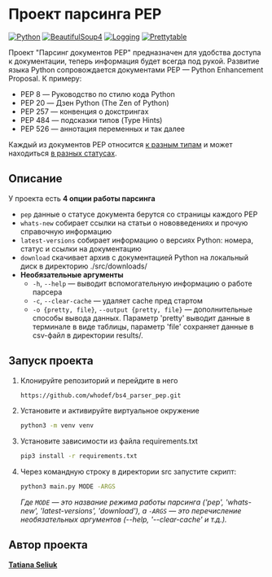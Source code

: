 # Проект парсинга PEP

[![Python](https://img.shields.io/badge/-Python-464646?style=flat&logo=Python&logoColor=ffffff&color=informational)](https://www.python.org/)
[![BeautifulSoup4](https://img.shields.io/badge/-BeautifulSoup4-464646?style=flat&logo=BeautifulSoup4&logoColor=ffffff&color=9cf)](https://www.crummy.com/software/BeautifulSoup/)
[![Logging](https://img.shields.io/badge/-Logging-464646?style=flat&logo=Logging&logoColor=ffffff&color=informational)](https://docs.python.org/3/library/logging.html)
[![Prettytable](https://img.shields.io/badge/-Prettytable-464646?style=flat&logo=Prettytable&logoColor=ffffff&color=9cf)](https://github.com/jazzband/prettytable)

Проект "Парсинг документов PEP" предназначен для удобства доступа к документации, теперь информация будет всегда под рукой.
Развитие языка Python сопровождается документами PEP — Python Enhancement Proposal.
К примеру:

- PEP 8 — Руководство по стилю кода Python
- PEP 20 — Дзен Python (The Zen of Python)
- PEP 257 — конвенция о докстрингах
- PEP 484 — подсказки типов (Type Hints)
- PEP 526 — аннотация переменных и так далее

Каждый из документов PEP относится [к разным типам](https://peps.python.org/#pep-types-key) и может находиться [в разных статусах](https://peps.python.org/#pep-status-key).

## Описание

У проекта есть **4 опции работы парсинга**

- `pep` данные о статусе документа берутся со страницы каждого PEP
- `whats-new` собирает ссылки на статьи о нововведениях и прочую справочную информацию
- `latest-versions` собирает информацию о версиях Python: номера, статус и ссылки на документацию
- `download` скачивает архив с документацией Python на локальный диск в директорию ./src/downloads/
- **Необязательные аргументы**
  - `-h`, `--help` — выводит вспомогательную информацию о работе парсера
  - `-c`, `--clear-cache` — удаляет cache пред стартом
  - `-o {pretty, file}`, `--output {pretty, file}` — дополнительные способы вывода данных. Параметр 'pretty' выводит данные в терминале в виде таблицы, параметр 'file' сохраняет данные в csv-файл в директории results/.

## Запуск проекта

1. Клонируйте репозиторий и перейдите в него
    ```bash
   https://github.com/whodef/bs4_parser_pep.git
   ```
2. Установите и активируйте виртуальное окружение
    ```bash
   python3 -m venv venv
   ```
3. Установите зависимости из файла requirements.txt
    ```bash
    pip3 install -r requirements.txt
    ```
4. Через командную строку в директории src запустите скрипт:
    ```bash
    python3 main.py MODE -ARGS
    ```
    _Где `MODE` — это название режима работы парсинга ('pep', 'whats-new', 'latest-versions', 'download'), а `-ARGS` — это перечисление необязательных аргументов (--help, '--clear-cache' и т.д.)._


## Автор проекта

**[Tatiana Seliuk](https://github.com/whodef)**